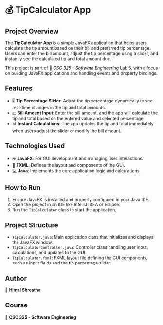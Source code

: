 # 💰 TipCalculator App

## Project Overview
The **TipCalculator App** is a simple JavaFX application that helps users calculate the tip amount based on their bill and preferred tip percentage. Users can enter the bill amount, adjust the tip percentage using a slider, and instantly see the calculated tip and total amount due.

This project is part of 📘 *CSC 325 - Software Engineering* Lab 5, with a focus on building JavaFX applications and handling events and property bindings.

## Features
- 🎚️ **Tip Percentage Slider**: Adjust the tip percentage dynamically to see real-time changes in the tip and total amounts.
- 💵 **Bill Amount Input**: Enter the bill amount, and the app will calculate the tip and total based on the entered value and selected percentage.
- 📊 **Instant Calculations**: The app updates the tip and total immediately when users adjust the slider or modify the bill amount.

## Technologies Used
- ☕ **JavaFX**: For GUI development and managing user interactions.
- 📄 **FXML**: Defines the layout and components of the GUI.
- 💻 **Java**: Implements the core application logic and calculations.

## How to Run
1. Ensure JavaFX is installed and properly configured in your Java IDE.
2. Open the project in an IDE like IntelliJ IDEA or Eclipse.
3. Run the `TipCalculator` class to start the application.

## Project Structure
- `TipCalculator.java`: Main application class that initializes and displays the JavaFX window.
- `TipCalculatorController.java`: Controller class handling user input, calculations, and updates to the GUI.
- `TipCalculator.fxml`: FXML layout file defining the GUI components, such as input fields and the tip percentage slider.

## Author
👤 **Himal Shrestha**

## Course
📘 **CSC 325 - Software Engineering**
